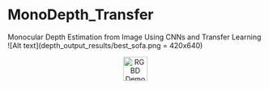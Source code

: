 # MonoDepth_Transfer
Monocular Depth Estimation from Image Using CNNs and Transfer Learning
![Alt text](depth_output_results/best_sofa.png = 420x640)

<p align="center">
  <img style="max-width:500px" src="https://github.com/kelvin-kkw/MonoDepth_Transfer/assets/105034699/2be71d1a-363e-4918-856e-e8b62d7b1e3a" width="48" alt="RGBD Demo">
</p>
